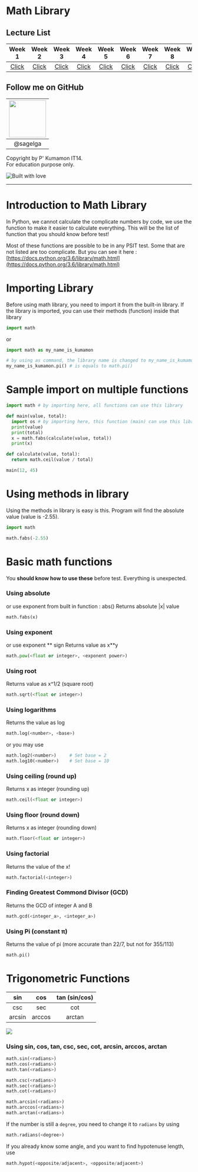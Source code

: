 # Math Library

## Lecture List

|Week 1|Week 2|Week 3|Week 4|Week 5|Week 6|Week 7|Week 8|Week 9|
|:-:|:-:|:-:|:-:|:-:|:-:|:-:|:-:|:-:|
|[Click](/Lecture%20Cheat%20Sheet/Week1%20-%20IO.md)|[Click](/Lecture%20Cheat%20Sheet/Week%202%20-%20Functions.md)|[Click](/Lecture%20Cheat%20Sheet/Week%203%20-%20Math%20Library.md%20)|[Click](/Lecture%20Cheat%20Sheet/Week%204%20-%20Strings.md)|[Click](/Lecture%20Cheat%20Sheet/Week%205%20-%20Condition.md%20)|[Click](/Lecture%20Cheat%20Sheet/Week%206%20-%20Loops.md)|[Click](/Lecture%20Cheat%20Sheet/Week%207%20-%20Lists%20+%20Tuples.md)|[Click](/Lecture%20Cheat%20Sheet/Week%208%20-%20Dictionary.md)|[Click](/Lecture%20Cheat%20Sheet/Week%209%20-%20Recursion.md)|

## Follow me on GitHub
|<a href="https://github.com/sagelga"><img src="https://avatars0.githubusercontent.com/u/13056824" width="100px"></a>  |
|:-:|  
|@sagelga|

Copyright by P' Kumamon IT14. <br>
For education purpose only.

![Built with love](http://forthebadge.com/images/badges/built-with-love.svg)

----------

# Introduction to Math Library
In Python, we cannot calculate the complicate numbers by code, we use the function to make it easier to calculate everything. This will be the list of function that you should know before test!

Most of these functions are possible to be in any PSIT test. Some that are not listed are too complicate. But you can see it here : [https://docs.python.org/3.6/library/math.html](https://docs.python.org/3.6/library/math.html)

# Importing Library
Before using math library, you need to import it from the built-in library. If the library is imported, you can use their methods (function) inside that library
```python
import math
```

or

```python
import math as my_name_is_kumamon

# by using as command, the library name is changed to my_name_is_kumamon
my_name_is_kumamon.pi() # is equals to math.pi()
```

# Sample import on multiple functions
```python
import math # by importing here, all functions can use this library

def main(value, total):
  import os # by importing here, this function (main) can use this library
  print(value)
  print(total)
  x = math.fabs(calculate(value, total))
  print(x)

def calculate(value, total):
  return math.ceil(value / total)

main(12, 45)
```

# Using methods in library
Using the methods in library is easy is this. Program will find the absolute value (value is -2.55).
```python
import math

math.fabs(-2.55)
```

# Basic math functions
You **should know how to use these** before test. Everything is unexpected.

### Using absolute
or use exponent from built in function : abs()
Returns absolute |x| value
```python
math.fabs(x)
```

### Using exponent
or use exponent \*\* sign
Returns value as x**y
```python
math.pow(<float or integer>, <exponent power>)
```

### Using root
Returns value as x^1/2 (square root)
```python
math.sqrt(<float or integer>)
```

### Using logarithms
Returns the value as log <base> <number>
```python
math.log(<number>, <base>)
```

or you may use
```python
math.log2(<number>)     # Set base = 2
math.log10(<number>)    # Set base = 10
```

### Using ceiling (round up)
Returns x as integer (rounding up)
```python
math.ceil(<float or integer>)
```

### Using floor (round down)
Returns x as integer (rounding down)
```python
math.floor(<float or integer>)
```

### Using factorial
Returns the value of the x!
```python
math.factorial(<integer>)
```

### Finding Greatest Commond Divisor (GCD)
Returns the GCD of integer A and B
```python
math.gcd(<integer_a>, <integer_a>)

```
### Using Pi (constant π)
Returns the value of pi (more accurate than 22/7, but not for 355/113)
```python
math.pi()
```

# Trigonometric Functions
| sin    | cos    | tan (sin/cos) |
| :----: | :----: | :-----------: |
| csc    | sec    | cot           |
| arcsin | arccos | arctan        |

![](https://images.duckduckgo.com/iu/?u=https%3A%2F%2Fkisigcsemaths.files.wordpress.com%2F2014%2F01%2Ftrigratios.jpg&f=1)

### Using sin, cos, tan, csc, sec, cot, arcsin, arccos, arctan
```python
math.sin(<radians>)
math.cos(<radians>)
math.tan(<radians>)

math.csc(<radians>)
math.sec(<radians>)
math.cot(<radians>)

math.arcsin(<radians>)
math.arccos(<radians>)
math.arctan(<radians>)
```

If the number is still a `degree`, you need to change it to `radians` by using

```python
math.radians(<degree>)
```

If you already know some angle, and you want to find hypotenuse length, use
```python
math.hypot(<opposite/adjacent>, <opposite/adjacent>)
```
